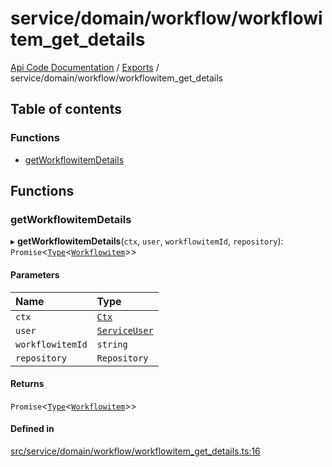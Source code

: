 # service/domain/workflow/workflowitem\_get\_details
 
[Api Code Documentation](../README.md) / [Exports](../modules.md) / service/domain/workflow/workflowitem\_get\_details

## Table of contents

### Functions

- [getWorkflowitemDetails](service_domain_workflow_workflowitem_get_details.md#getworkflowitemdetails)

## Functions

### getWorkflowitemDetails

▸ **getWorkflowitemDetails**(`ctx`, `user`, `workflowitemId`, `repository`): `Promise`\<[`Type`](result.md#type)\<[`Workflowitem`](../interfaces/service_domain_workflow_workflowitem.Workflowitem.md)\>\>

#### Parameters

| Name | Type |
| :------ | :------ |
| `ctx` | [`Ctx`](../interfaces/lib_ctx.Ctx.md) |
| `user` | [`ServiceUser`](../interfaces/service_domain_organization_service_user.ServiceUser.md) |
| `workflowitemId` | `string` |
| `repository` | `Repository` |

#### Returns

`Promise`\<[`Type`](result.md#type)\<[`Workflowitem`](../interfaces/service_domain_workflow_workflowitem.Workflowitem.md)\>\>

#### Defined in

[src/service/domain/workflow/workflowitem_get_details.ts:16](https://github.com/openkfw/TruBudget/blob/3b9e793/api/src/service/domain/workflow/workflowitem_get_details.ts#L16)
